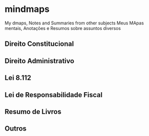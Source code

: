 # mindmaps
My dmaps, Notes and Summaries from other subjects
Meus MApas mentais, Anotações e Resumos sobre assuntos diversos

## Direito Constitucional

## Direito Administrativo

## Lei 8.112

## Lei de Responsabilidade Fiscal

## Resumo de Livros

## Outros
